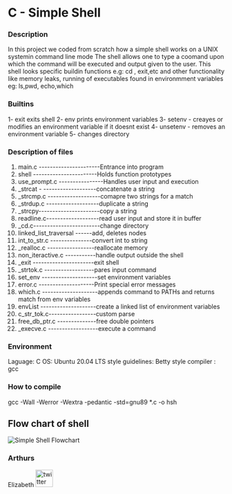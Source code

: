 # C - Simple Shell
### Description
In this project we coded from scratch how a simple shell works on a UNIX systemin command line mode
The shell allows one to type a coomand upon which the command will be executed and output given to the user.
This shell looks specific buildin functions e.g: cd , exit,etc and other functionality like memory leaks, running of executables found in environmment variables eg: ls,pwd, echo,which

### Builtins
1- exit exits shell
2- env prints environment variables
3- setenv - creayes or modifies an environment variable if it doesnt exist
4- unsetenv - removes an environment variable
5- changes directory

### Description of files
1. main.c ----------------------Entrance into program
1. shell -----------------------Holds function prototypes
1. use_prompt.c ----------------Handles user input and execution
4. _strcat - -------------------concatenate a string
5. _strcmp.c -------------------comapre two strings for a match
6. _strdup.c -------------------duplicate a string
7. _strcpy----------------------copy a string
8. readline.c-------------------read user input and store it in buffer
9. _cd.c------------------------change directory
10. linked_list_traversal ------add, deletes nodes
11. int_to_str.c ---------------convert int to string
12. _realloc.c -----------------reallocate memory
13. non_iteractive.c -----------handle output outside the shell
14. _exit ----------------------exit shell
15. _strtok.c ------------------pares input command
16. set_env --------------------set environment variables
17. error.c --------------------Print special error messages
18. which.c --------------------appends command to PATHs and returns match from env variables
19. envList --------------------create a linked list of environment variables
20. c_str_tok.c-----------------custom parse
21. free_db_ptr.c --------------free double pointers
22. _execve.c ------------------execute a command  

### Environment
Laguage: C
OS: Ubuntu 20.04 LTS
style guidelines: Betty style
compiler : gcc

### How to compile
gcc -Wall -Werror -Wextra -pedantic -std=gnu89 *.c -o hsh

## Flow chart of shell

![Simple Shell Flowchart](https://drive.google.com/uc?export=view&id=1JJdWZHREv29IiOgF6v43fOx4omJMTslq)

### Arthurs
Elizabeth 
[<img src='https://cdn.jsdelivr.net/npm/simple-icons@3.0.1/icons/twitter.svg' alt='twitter' height='40'>](https://twitter.com/@benonking)
